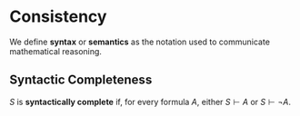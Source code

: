 # Consistency

We define **syntax** or **semantics** as the notation used to communicate mathematical reasoning.

## Syntactic Completeness

$S$ is **syntactically complete** if, for every formula $A$, either $S \vdash A$ or $S \vdash \neg A$.
